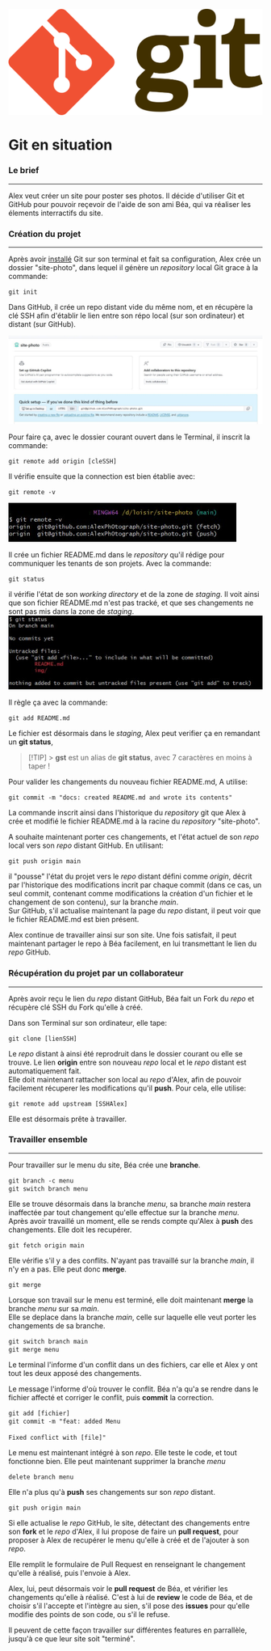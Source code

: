 <p align="center"><img width="600"src="../../images/git-logo.png"/><p>

# Git en situation

### Le brief

---

Alex veut créer un site pour poster ses photos. Il décide d'utiliser Git et GitHub pour pouvoir reçevoir de l'aide de son ami Béa, qui va réaliser les élements interractifs du site.

### Création du projet

---

Après avoir [installé](/git/02-install/install.md) Git sur son terminal et fait sa configuration, Alex crée un dossier "site-photo", dans lequel il génère un _repository_ local Git grace à la commande:

```
git init
```

Dans GitHub, il crée un repo distant vide du même nom, et en récupère la clé SSH afin d'établir le lien entre son répo local (sur son ordinateur) et distant (sur GitHub).

![cleSSHAlex](https://github.com/AlexPh0tograph/site-photo/blob/main/img/01SSH.jpg)

Pour faire ça, avec le dossier courant ouvert dans le Terminal, il inscrit la commande:

```
git remote add origin [cleSSH]
```

Il vérifie ensuite que la connection est bien établie avec:

```
git remote -v
```

![remoteCorrect](https://github.com/AlexPh0tograph/site-photo/blob/main/img/02REMOTE.jpg)

Il crée un fichier README.md dans le _repository_ qu'il rédige pour communiquer les tenants de son projets. Avec la commande:

```
git status
```

il vérifie l'état de son _working directory_ et de la zone de _staging_. Il voit ainsi que son fichier README.md n'est pas tracké, et que ses changements ne sont pas mis dans la zone de _staging_.  
![untracked](https://github.com/AlexPh0tograph/site-photo/blob/main/img/03UNTRACKED.jpg)

Il règle ça avec la commande:

```
git add README.md
```

Le fichier est désormais dans le _staging_, Alex peut verifier ça en remandant un **git status**,

<!-- sc gst now added -->

> [!TIP] > **gst** est un alias de **git status**, avec 7 caractères en moins à taper !

Pour valider les changements du nouveau fichier README.md, A utilise:

```
git commit -m "docs: created README.md and wrote its contents"
```

La commande inscrit ainsi dans l'historique du _repository_ git que Alex à crée et modifié le fichier README.md à la racine du _repository_ "site-photo".

A souhaite maintenant porter ces changements, et l'état actuel de son _repo_ local vers son _repo_ distant GitHub. En utilisant:

```
git push origin main
```

il "pousse" l'état du projet vers le _repo_ distant défini comme _origin_, décrit par l'historique des modifications incrit par chaque commit (dans ce cas, un seul commit, contenant comme modifications la création d'un fichier et le changement de son contenu), sur la branche _main_.  
Sur GitHub, s'il actualise maintenant la page du _repo_ distant, il peut voir que le fichier README.md est bien présent.

<!-- sc github updaté -->

Alex continue de travailler ainsi sur son site. Une fois satisfait, il peut maintenant partager le repo à Béa facilement, en lui transmettant le lien du _repo_ GitHub.

### Récupération du projet par un collaborateur

---

Après avoir reçu le lien du _repo_ distant GitHub, Béa fait un Fork du _repo_ et récupère clé SSH du Fork qu'elle à créé.

<!-- sc GitHub fork et clé SSH -->

Dans son Terminal sur son ordinateur, elle tape:

```
git clone [lienSSH]
```

Le _repo_ distant à ainsi été reprodruit dans le dossier courant ou elle se trouve. Le lien **origin** entre son nouveau _repo_ local et le _repo_ distant est automatiquement fait.  
Elle doit maintenant rattacher son local au _repo_ d'Alex, afin de pouvoir facilement récuperer les modifications qu'il **push**. Pour cela, elle utilise:

```
git remote add upstream [SSHAlex]
```

Elle est désormais prête à travailler.

### Travailler ensemble

---

Pour travailler sur le menu du site, Béa crée une **branche**.

```
git branch -c menu
git switch branch menu
```

Elle se trouve désormais dans la branche _menu_, sa branche _main_ restera inaffectée par tout changement qu'elle effectue sur la branche _menu_.  
Après avoir travaillé un moment, elle se rends compte qu'Alex à **push** des changements. Elle doit les recupérer.

```
git fetch origin main
```

Elle vérifie s'il y a des conflits. N'ayant pas travaillé sur la branche _main_, il n'y en a pas. Elle peut donc **merge**.

```
git merge
```

Lorsque son travail sur le menu est terminé, elle doit maintenant **merge** la branche _menu_ sur sa _main_.  
Elle se deplace dans la branche _main_, celle sur laquelle elle veut porter les changements de sa branche.

```
git switch branch main
git merge menu
```

Le terminal l'informe d'un conflit dans un des fichiers, car elle et Alex y ont tout les deux apposé des changements.

<!--  sc conflict -->

Le message l'informe d'où trouver le conflit. Béa n'a qu'a se rendre dans le fichier affecté et corriger le conflit, puis **commit** la correction.

```
git add [fichier]
git commit -m "feat: added Menu

Fixed conflict with [file]"
```

Le menu est maintenant intégré à son _repo_. Elle teste le code, et tout fonctionne bien. Elle peut maintenant supprimer la branche _menu_

```
delete branch menu
```

Elle n'a plus qu'à **push** ses changements sur son _repo_ distant.

```
git push origin main
```

Si elle actualise le _repo_ GitHub, le site, détectant des changements entre son **fork** et le _repo_ d'Alex, il lui propose de faire un **pull request**, pour proposer à Alex de recupérer le menu qu'elle à créé et de l'ajouter à son _repo_.

<!--- sc pull request -->

Elle remplit le formulaire de Pull Request en renseignant le changement qu'elle à réalisé, puis l'envoie à Alex.

Alex, lui, peut désormais voir le **pull request** de Béa, et vérifier les changements qu'elle à réalisé. C'est à lui de **review** le code de Béa, et de choisir s'il l'accepte et l'intègre au sien, s'il pose des **issues** pour qu'elle modifie des points de son code, ou s'il le refuse.

Il peuvent de cette façon travailler sur différentes features en parrallèle, jusqu'à ce que leur site soit "terminé".

<!----------- REF
[installé](https://github.com/Simplon-hdf/cheats-sheets-git-flow/blob/develop/01-install/Install.md)
----------->
